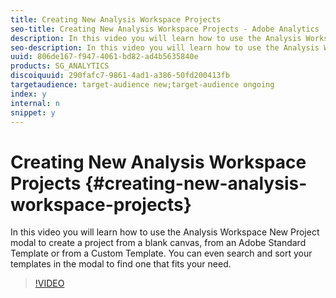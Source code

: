 ```yaml
---
title: Creating New Analysis Workspace Projects
seo-title: Creating New Analysis Workspace Projects - Adobe Analytics
description: In this video you will learn how to use the Analysis Workspace New Project modal to create a project from a blank canvas, from an Adobe Standard Template or from a Custom Template. You can even search and sort your templates in the modal to find one that fits your need.
seo-description: In this video you will learn how to use the Analysis Workspace New Project modal to create a project from a blank canvas, from an Adobe Standard Template or from a Custom Template. You can even search and sort your templates in the modal to find one that fits your need. - Adobe Analytics
uuid: 806de167-f947-4061-bd82-ad4b5635840e
products: SG_ANALYTICS
discoiquuid: 290fafc7-9861-4ad1-a386-50fd200413fb
targetaudience: target-audience new;target-audience ongoing
index: y
internal: n
snippet: y
---
```


# Creating New Analysis Workspace Projects {#creating-new-analysis-workspace-projects}

In this video you will learn how to use the Analysis Workspace New Project modal to create a project from a blank canvas, from an Adobe Standard Template or from a Custom Template. You can even search and sort your templates in the modal to find one that fits your need.

>[!VIDEO](https://video.tv.adobe.com/v/23233/?quality=12)